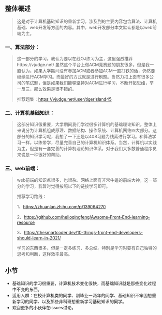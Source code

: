 ## 整体概述

> ​	这是对于计算机基础知识的重新学习，涉及到的主要内容包含算法、计算机基础、web开发等方面的内容。其中，web开发部分本文默认都是以web前端为主。

### 一、算法部分：

> 这一部分的学习，我认为要以在线OJ练习为主，这里强烈推荐https://vjudge.net/
虽然这个平台上做ACM竞赛题的朋友很多，但是我一直认为，如果大学期间没有参加ACM或者参加ACM一直打铁的话，仍然要继续进行ACM学习。而最好的方式就是进行刷题。当然力扣上面有很多公司的笔试题，但是如果我们能够坚持对ACM进行学习，不断开拓思维，举一反三，那么效果是很不错的。
>
> 推荐题集：https://vjudge.net/user/tigerisland45

### 二、计算机基础知识：

> 这部分知识很重要，大学期间我们学过很多计算机的基础理论知识。整体上来说分为计算机组成原理、数据结构、操作系统、计算机网络四大部分。这部分的知识学习呢，我想了一下还是以408习题为线索进行学习。和算法学习一样，以练带学，尽量完善自己的计算机知识体系。当然，计算机以实践为主，但是有一套完善的计算机理论知识体系，对于我们大多数普通程序员来说是一种很好的帮助。

### 三、web前端：

>  web前端的知识点很多，也很杂。网络上面有非常牛逼的前端大神，这一部分的学习，我暂时觉得按照以下的链接学习即可。
>
> 推荐学习路线：
>
> 1、https://zhuanlan.zhihu.com/p/139064270
>
> 2、https://github.com/helloqingfeng/Awsome-Front-End-learning-resource
>
> 3、https://thesmartcoder.dev/10-things-front-end-developers-should-learn-in-2021/
>
> 学习的东西很多，但是一定多练习、多总结。特别是学习时要有自己独特的思考和判断，这样效率最高。

## 小节

- 基础知识的学习很重要，计算机技术变化很快，而基础知识就是那些变化过程中不变的东西。
- 适用人群：在校计算机类的同学、刚毕业一两年的同学、基础知识不牢固想重新学习的同学、以及那些非科班想重新学习基础知识的同学。
- 欢迎更多的小伙伴在issues讨论。
